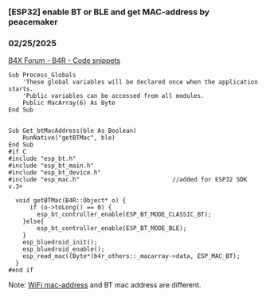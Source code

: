 ### [ESP32] enable BT or BLE and get MAC-address by peacemaker
### 02/25/2025
[B4X Forum - B4R - Code snippets](https://www.b4x.com/android/forum/threads/149314/)

```B4X
Sub Process_Globals  
    'These global variables will be declared once when the application starts.  
    'Public variables can be accessed from all modules.  
    Public MacArray(6) As Byte  
End Sub  
  
  
Sub Get_btMacAddress(ble As Boolean)  
    RunNative("getBTMac", ble)  
End Sub  
#if C  
#include "esp_bt.h"  
#include "esp_bt_main.h"  
#include "esp_bt_device.h"  
#include "esp_mac.h"                          //added for ESP32 SDK v.3+  
  
  void getBTMac(B4R::Object* o) {  
      if (o->toLong() == 0) {  
        esp_bt_controller_enable(ESP_BT_MODE_CLASSIC_BT);  
    }else{  
        esp_bt_controller_enable(ESP_BT_MODE_BLE);  
    }  
    esp_bluedroid_init();  
    esp_bluedroid_enable();  
    esp_read_mac((Byte*)b4r_others::_macarray->data, ESP_MAC_BT);  
  }  
#end if
```

  
  
Note: [WiFi mac-address](https://www.b4x.com/android/forum/threads/how-to-use-global-arrays-from-inline-c.68747/post-436143) and BT mac address are different.